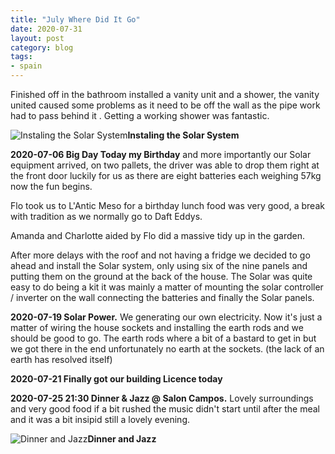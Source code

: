 ```yaml
---
title: "July Where Did It Go"
date: 2020-07-31
layout: post
category: blog
tags:
- spain
---
```


Finished off in the bathroom installed a vanity unit and a shower, the vanity united caused some problems as it need to be off the wall as the pipe work had to pass behind it . Getting a working shower was fantastic.
<!--more-->

 ![Instaling the Solar System](/images/2020/2020-07-31-solar-install.jpg)**Instaling the Solar System**

 **2020-07-06 Big Day Today my Birthday** and more importantly our Solar equipment arrived, on two pallets, the driver was able to drop them right at the front door luckily for us as there are eight batteries each weighing 57kg now the fun begins.

Flo took us to L'Antic Meso for a birthday lunch food was very good, a break with tradition as we normally go to Daft Eddys.

Amanda and Charlotte aided by Flo did a massive tidy up in the garden.

After more delays with the roof and not having a fridge we decided to go ahead and install the Solar system, only using six of the nine panels and putting them on the ground at the back of the house. The Solar was quite easy to do being a kit it was mainly a matter of mounting the solar controller / inverter on the wall connecting the batteries and finally the Solar panels.

**2020-07-19 Solar Power.** We generating our own electricity.
Now it's just a matter of wiring the house sockets and installing the earth rods and we should be good to go. The earth rods where a bit of a bastard to get in but we got there in the end unfortunately no earth at the sockets. (the lack of an earth has resolved itself)

**2020-07-21 Finally got our building Licence today**

**2020-07-25 21:30 Dinner & Jazz @ Salon Campos.** Lovely surroundings and very good food if a bit rushed the music didn't start until after the meal and it was a bit insipid still a lovely evening.

 ![Dinner and Jazz](/images/2020/2020-07-25-dinner-and-jazz.jpg)**Dinner and Jazz**
